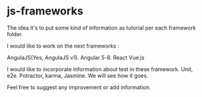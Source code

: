# js-frameworks
The idea it's to put some kind of information as tutorial per each framework folder. 

I would like to work on the next frameworks : 


AngulaJS(Yes, AngulaJS v1).
Angular 5-8.
React
Vue.js 


I would like to incorporate information about test in these framework. 
Unit, e2e. 
Potractor, karma, Jasmine. 
We will see how it goes. 

Feel free to suggest any improvement or add information. 

